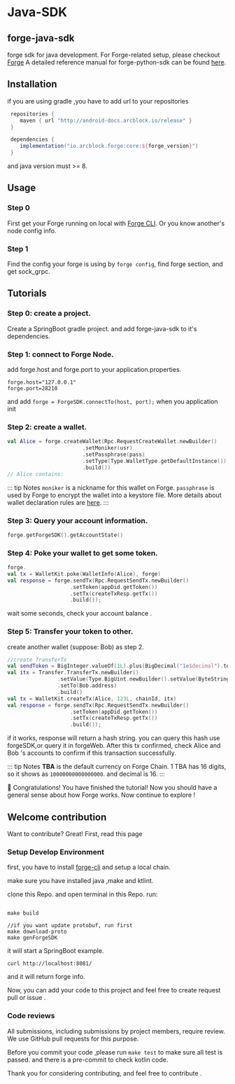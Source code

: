 # Java-SDK

## forge-java-sdk

forge sdk for java development.
For Forge-related setup, please checkout [Forge](https://github.com/ArcBlock/forge)
A detailed reference manual for forge-python-sdk can be found [here](../../../forge-java-sdk).

## Installation

if you are using gradle ,you have to add url to your repositories

``` gradle
 repositories {
    maven { url "http://android-docs.arcblock.io/release" }
 }

 dependencies {
    implementation("io.arcblock.forge:core:${forge_version}")
 }
```

and java version must >= 8.

## Usage

### Step 0

First get your Forge running on local with [Forge CLI](../tools/forge_cli.md).
Or you know another's node config info.

### Step 1

Find the config your forge is using by `forge config`, find forge section, and get sock_grpc.

## Tutorials

### Step 0: create a project.

Create a SpringBoot gradle project. and add forge-java-sdk to it's dependencies.

### Step 1: connect to Forge Node.

add forge.host and forge.port to your application.properties.

```
forge.host="127.0.0.1"
forge.port=28210
```

and add `forge = ForgeSDK.connectTo(host, port);` when you application init

### Step 2: create a wallet.

```kotlin
val Alice = forge.createWallet(Rpc.RequestCreateWallet.newBuilder()
                        .setMoniker(usr)
                        .setPassphrase(pass)
                        .setType(Type.WalletType.getDefaultInstance())
                        .build())
// Alice contains:

```

::: tip Notes
`moniker` is a nickname for this wallet on Forge. `passphrase` is used by Forge to encrypt the wallet into a keystore file. More details about wallet declaration rules are [here](../intro/concepts).
:::

### Step 3: Query your account information.

``` kotlin
forge.getForgeSDK().getAccountState()
```

### Step 4: Poke your wallet to get some token.

```kotlin
forge.
val tx = WalletKit.poke(WalletInfo(Alice), forge)
val response = forge.sendTx(Rpc.RequestSendTx.newBuilder()
                    .setToken(appDid.getToken())
                    .setTx(createTxResp.getTx())
                    .build());
```

wait some seconds, check your account balance .

### Step 5: Transfer your token to other.

create another wallet (suppose: Bob) as step 2.

``` kotlin
//create TransferTx
val sendToken = BigInteger.valueOf(1L).plus(BigDecimal("1e$decimal").toBigInteger())
val itx = Transfer.TransferTx.newBuilder()
                .setValue(Type.BigUint.newBuilder().setValue(ByteString.copyFrom(sendToken.toByteArray())).build())
                .setTo(Bob.address)
                .build()
val tx = WalletKit.createTx(Alice, 123L, chainId, itx)
val response = forge.sendTx(Rpc.RequestSendTx.newBuilder()
                    .setToken(appDid.getToken())
                    .setTx(createTxResp.getTx())
                    .build());
```

if it works, response will return a hash string. you can query this hash use forgeSDK,or query it in forgeWeb. After this tx confirmed, check Alice and Bob 's accounts to confirm if this transaction successfully.

::: tip Notes
**TBA** is the default currency on Forge Chain. 1 TBA has 16 digits, so it shows as `10000000000000000`.
and decimal is 16.
:::

🎉 Congratulations! You have finished the tutorial! Now you should have a general sense about how Forge works. Now continue to explore !

## Welcome contribution

Want to contribute? Great! First, read this page

### Setup Develop Environment

first, you have to install [forge-cli](https://docs.arcblock.io/forge/latest/tools/forge_cli.html) and setup a local chain.

make sure you have installed java ,make and ktlint.

clone this Repo. and open terminal in this Repo. run:

```shell

make build

//if you want update protobuf, run first
make download-proto
make genForgeSDK

```

it will start a SpringBoot example.

```shell
curl http://localhost:8081/
```

and it will return forge info.

Now, you can add your code to this project and feel free to create request pull or issue .

### Code reviews

All submissions, including submissions by project members, require review. We
use GitHub pull requests for this purpose.

Before you commit your code ,please run `make test` to make sure all test is passed. and there is a pre-commit to check kotlin code.

Thank you for considering contributing, and feel free to contribute .
